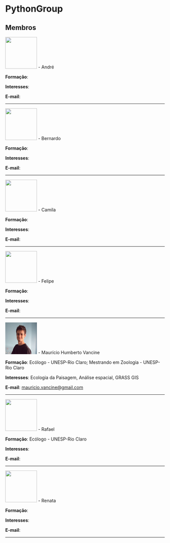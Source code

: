 # PythonGroup

## Membros 
<img src="" width="100" height="100">
- André  

  **Formação**: 
  
  **Interesses**: 
  
  **E-mail**: 

---

<img src="" width="100" height="100">
- Bernardo 

  **Formação**: 
  
  **Interesses**: 
  
  **E-mail**: 

---

<img src="" width="100" height="100">
- Camila

  **Formação**: 
  
  **Interesses**: 
  
  **E-mail**: 
  
---

<img src="" width="100" height="100">
- Felipe  

  **Formação**: 
  
  **Interesses**: 
  
  **E-mail**: 

---
  
  <img src="https://github.com/LEEClab/SDMGroup/blob/master/members/mau.jpg" width="100" height="100">
- Maurício Humberto Vancine    

  **Formação**: Ecólogo - UNESP-Rio Claro; Mestrando em Zoologia - UNESP-Rio Claro
  
  **Interesses**: Ecologia da Paisagem, Análise espacial, GRASS GIS 
  
  **E-mail**: mauricio.vancine@gmail.com
  
---
  
  <img src="" width="100" height="100">
- Rafael  

  **Formação**: Ecólogo - UNESP-Rio Claro
  
  **Interesses**: 
  
  **E-mail**: 

---

<img src="" width="100" height="100">
- Renata  

  **Formação**: 
  
  **Interesses**: 
  
  **E-mail**: 

---
